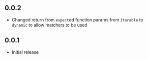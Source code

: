 ## 0.0.2
* Changed return from `expect`ed function params from `Iterable` to `dynamic` to allow matchers to be used

## 0.0.1
* Initial release
